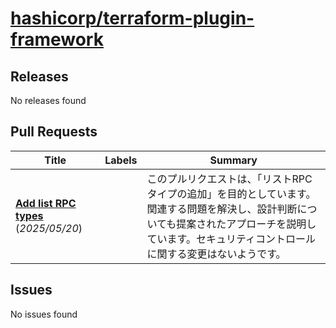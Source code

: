 # [hashicorp/terraform-plugin-framework](https://github.com/hashicorp/terraform-plugin-framework)

## Releases

No releases found

## Pull Requests

| Title | Labels | Summary |
| --- | --- | --- |
| **[Add list RPC types](https://github.com/hashicorp/terraform-plugin-framework/pull/1146)** (_2025/05/20_) |  | このプルリクエストは、「リストRPCタイプの追加」を目的としています。関連する問題を解決し、設計判断についても提案されたアプローチを説明しています。セキュリティコントロールに関する変更はないようです。 |

## Issues

No issues found

